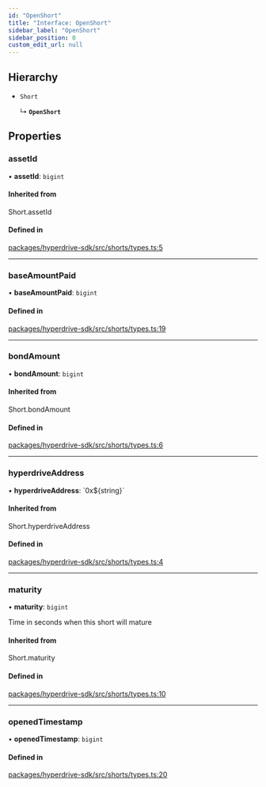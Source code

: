 ```yaml
---
id: "OpenShort"
title: "Interface: OpenShort"
sidebar_label: "OpenShort"
sidebar_position: 0
custom_edit_url: null
---
```


## Hierarchy

- `Short`

  ↳ **`OpenShort`**

## Properties

### assetId

• **assetId**: `bigint`

#### Inherited from

Short.assetId

#### Defined in

[packages/hyperdrive-sdk/src/shorts/types.ts:5](https://github.com/delvtech/hyperdrive-monorepo/blob/ad69d2e/packages/hyperdrive-sdk/src/shorts/types.ts#L5)

___

### baseAmountPaid

• **baseAmountPaid**: `bigint`

#### Defined in

[packages/hyperdrive-sdk/src/shorts/types.ts:19](https://github.com/delvtech/hyperdrive-monorepo/blob/ad69d2e/packages/hyperdrive-sdk/src/shorts/types.ts#L19)

___

### bondAmount

• **bondAmount**: `bigint`

#### Inherited from

Short.bondAmount

#### Defined in

[packages/hyperdrive-sdk/src/shorts/types.ts:6](https://github.com/delvtech/hyperdrive-monorepo/blob/ad69d2e/packages/hyperdrive-sdk/src/shorts/types.ts#L6)

___

### hyperdriveAddress

• **hyperdriveAddress**: \`0x${string}\`

#### Inherited from

Short.hyperdriveAddress

#### Defined in

[packages/hyperdrive-sdk/src/shorts/types.ts:4](https://github.com/delvtech/hyperdrive-monorepo/blob/ad69d2e/packages/hyperdrive-sdk/src/shorts/types.ts#L4)

___

### maturity

• **maturity**: `bigint`

Time in seconds when this short will mature

#### Inherited from

Short.maturity

#### Defined in

[packages/hyperdrive-sdk/src/shorts/types.ts:10](https://github.com/delvtech/hyperdrive-monorepo/blob/ad69d2e/packages/hyperdrive-sdk/src/shorts/types.ts#L10)

___

### openedTimestamp

• **openedTimestamp**: `bigint`

#### Defined in

[packages/hyperdrive-sdk/src/shorts/types.ts:20](https://github.com/delvtech/hyperdrive-monorepo/blob/ad69d2e/packages/hyperdrive-sdk/src/shorts/types.ts#L20)
